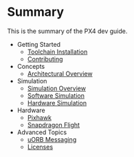 # Summary

This is the summary of the PX4 dev guide.

* Getting Started
   * [Toolchain Installation](starting-installing.md)
   * [Contributing](starting-contributing.md)
* Concepts
   * [Architectural Overview](concept-architecture.md)
* Simulation
   * [Simulation Overview](simulation-overview.md)
   * [Software Simulation](simulation-sitl.md)
   * [Hardware Simulation](simulation-hitl.md)
* Hardware
   * [Pixhawk](hardware-pixhawk.md)
   * [Snapdragon Flight](hardware-snapdragon.md)
* Advanced Topics
   * [uORB Messaging](advanced-uorb.md)
   * [Licenses](advanced-licenses.md)
